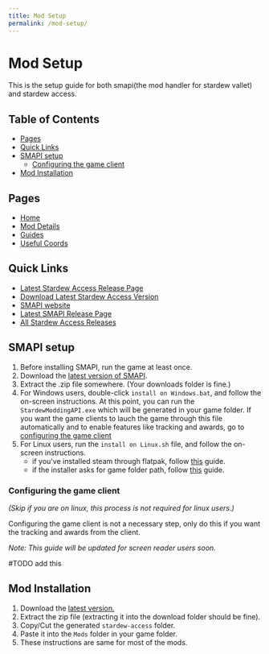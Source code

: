 ```yaml
---
title: Mod Setup
permalink: /mod-setup/
---
```


# Mod Setup <!-- omit in toc -->

This is the setup guide for both smapi(the mod handler for stardew vallet) and stardew access.


## Table of Contents <!-- omit in toc -->

- [Pages](#pages)
- [Quick Links](#quick-links)
- [SMAPI setup](#smapi-setup)
  - [Configuring the game client](#configuring-the-game-client)
- [Mod Installation](#mod-installation)

## Pages

- [Home](/)
- [Mod Details](/mod-details)
- [Guides](/guides)
- [Useful Coords](/useful-coords)

## Quick Links

- [Latest Stardew Access Release Page](https://github.com/stardew-access/stardew-access/releases/latest)
- [Download Latest Stardew Access Version](https://github.com/stardew-access/stardew-access/releases/latest/download/stardew-access.zip)
- [SMAPI website](https://smapi.io/)
- [Latest SMAPI Release Page](https://github.com/Pathoschild/SMAPI/releases/latest)
- [All Stardew Access Releases](https://github.com/stardew-access/stardew-access/releases)

## SMAPI setup

1. Before installing SMAPI, run the game at least once.
2. Download the [latest version of SMAPI](https://smapi.io/).
3. Extract the .zip file somewhere. (Your downloads folder is fine.)
4. For Windows users, double-click `install on Windows.bat`, and follow the on-screen instructions. At this point, you can run the `StardewModdingAPI.exe` which will be generated in your game folder. If you want the game clients to lauch the game through this file automatically and to enable features like tracking and awards, go to [configuring the game client](#configuring-the-game-client)
5. For Linux users, run the `install on Linux.sh` file, and follow the on-screen instructions.
   - if you've installed steam through flatpak, follow [this](#TODO-add-link-here) guide.
   - if the installer asks for game folder path, follow [this](#TODO-add-link-here) guide.

### Configuring the game client

*(Skip if you are on linux, this process is not required for linux users.)*

Configuring the game client is not a necessary step, only do this if you want the tracking and awards from the client. 

*Note: This guide will be updated for screen reader users soon.*

#TODO add this

## Mod Installation

1. Download the [latest version.](https://github.com/stardew-access/stardew-access/releases/latest/download/stardew-access.zip)
2. Extract the zip file (extracting it into the download folder should be fine).
3. Copy/Cut the generated `stardew-access` folder.
4. Paste it into the `Mods` folder in your game folder.
5. These instructions are same for most of the mods.
